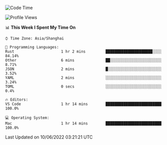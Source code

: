 <!--START_SECTION:waka-->
![Code Time](http://img.shields.io/badge/Code%20Time-1%2C364%20hrs%209%20mins-blue)

![Profile Views](http://img.shields.io/badge/Profile%20Views-3-blue)

📊 **This Week I Spent My Time On** 

```text
⌚︎ Time Zone: Asia/Shanghai

💬 Programming Languages: 
Rust                     1 hr 2 mins         █████████████████████░░░░   84.14% 
Other                    6 mins              ██░░░░░░░░░░░░░░░░░░░░░░░   8.71% 
JSON                     2 mins              █░░░░░░░░░░░░░░░░░░░░░░░░   3.52% 
YAML                     2 mins              ░░░░░░░░░░░░░░░░░░░░░░░░░   3.24% 
TOML                     0 secs              ░░░░░░░░░░░░░░░░░░░░░░░░░   0.4%

🔥 Editors: 
VS Code                  1 hr 14 mins        █████████████████████████   100.0%

💻 Operating System: 
Mac                      1 hr 14 mins        █████████████████████████   100.0%

```


 Last Updated on 10/06/2022 03:21:21 UTC
<!--END_SECTION:waka-->
